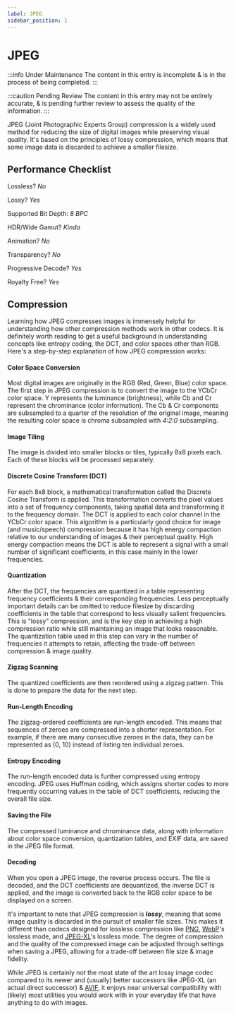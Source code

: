 ```yaml
---
label: JPEG
sidebar_position: 1
---
```


# JPEG

:::info Under Maintenance
The content in this entry is incomplete & is in the process of being completed.
:::

:::caution Pending Review
The content in this entry may not be entirely accurate, & is pending further review to assess the quality of the information.
:::

JPEG (Joint Photographic Experts Group) compression is a widely used method for reducing the size of digital images while preserving visual quality. It's based on the principles of lossy compression, which means that some image data is discarded to achieve a smaller filesize.

## Performance Checklist

Lossless? *No*

Lossy? *Yes*

Supported Bit Depth:
*8 BPC*

HDR/Wide Gamut? *Kinda*

Animation? *No*

Transparency? *No*

Progressive Decode? *Yes*

Royalty Free? *Yes*

## Compression

Learning how JPEG compresses images is immensely helpful for understanding how other compression methods work in other codecs. It is definitely worth reading to get a useful background in understanding concepts like entropy coding, the DCT, and color spaces other than RGB. Here's a step-by-step explanation of how JPEG compression works:

#### Color Space Conversion
   Most digital images are originally in the RGB (Red, Green, Blue) color space. The first step in JPEG compression is to convert the image to the YCbCr color space. Y represents the luminance (brightness), while Cb and Cr represent the chrominance (color information). The Cb & Cr components are subsampled to a quarter of the resolution of the original image, meaning the resulting color space is chroma subsampled with *4:2:0* subsampling.

#### Image Tiling
   The image is divided into smaller blocks or tiles, typically 8x8 pixels each. Each of these blocks will be processed separately.

#### Discrete Cosine Transform (DCT)
   For each 8x8 block, a mathematical transformation called the Discrete Cosine Transform is applied. This transformation converts the pixel values into a set of frequency components, taking spatial data and transforming it to the frequency domain. The DCT is applied to each color channel in the YCbCr color space. This algorithm is a particularly good choice for image (and music/speech) compression because it has high energy compaction relative to our understanding of images & their perceptual quality. High energy compaction means the DCT is able to represent a signal with a small number of significant coefficients, in this case mainly in the lower frequencies. 

#### Quantization
   After the DCT, the frequencies are quantized in a table representing frequency coefficients & their corresponding frequencies. Less perceptually important details can be omitted to reduce filesize by discarding coefficients in the table that correspond to less visually salient frequencies. This is "lossy" compression, and is the key step in achieving a high compression ratio while still maintaining an image that looks reasonable. The quantization table used in this step can vary in the number of frequencies it attempts to retain, affecting the trade-off between compression & image quality.

#### Zigzag Scanning
   The quantized coefficients are then reordered using a zigzag pattern. This is done to prepare the data for the next step.

#### Run-Length Encoding
   The zigzag-ordered coefficients are run-length encoded. This means that sequences of zeroes are compressed into a shorter representation. For example, if there are many consecutive zeroes in the data, they can be represented as (0, 10) instead of listing ten individual zeroes.

#### Entropy Encoding
   The run-length encoded data is further compressed using entropy encoding. JPEG uses Huffman coding, which assigns shorter codes to more frequently occurring values in the table of DCT coefficients, reducing the overall file size.

#### Saving the File
   The compressed luminance and chrominance data, along with information about color space conversion, quantization tables, and EXIF data, are saved in the JPEG file format.

#### Decoding
   When you open a JPEG image, the reverse process occurs. The file is decoded, and the DCT coefficients are dequantized, the inverse DCT is applied, and the image is converted back to the RGB color space to be displayed on a screen.

It's important to note that JPEG compression is ***lossy***, meaning that some image quality is discarded in the pursuit of smaller file sizes. This makes it different than codecs designed for lossless compression like [PNG](../images/PNG.md), [WebP](../images/WebP.md)'s lossless mode, and [JPEG-XL](../images/JXL.md)'s lossless mode. The degree of compression and the quality of the compressed image can be adjusted through settings when saving a JPEG, allowing for a trade-off between file size & image fidelity.

While JPEG is certainly not the most state of the art lossy image codec compared to its newer and (usually) better successors like JPEG-XL (an actual direct successor) & [AVIF](../images/AVIF.md), it enjoys near universal compatibility with (likely) most utilities you would work with in your everyday life that have anything to do with images.